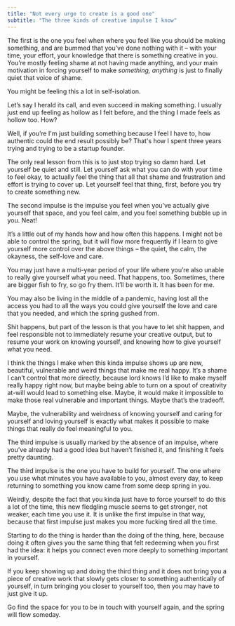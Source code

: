 ```yaml
---
title: "Not every urge to create is a good one"
subtitle: "The three kinds of creative impulse I know"
---
```


The first is the one you feel when where you feel like you should be making something, and are bummed that you’ve done nothing with it – with your time, your effort, your knowledge that there is something creative in you\. You’re mostly feeling shame at not having made anything, and your main motivation in forcing yourself to make *something, anything* is just to finally quiet that voice of shame\.

You might be feeling this a lot in self\-isolation\.

Let’s say I herald its call, and even succeed in making something\. I usually just end up feeling as hollow as I felt before, and the thing I made feels as hollow too\. How?

Well, if you’re I'm just building something because I feel I have to, how authentic could the end result possibly be? That's how I spent three years trying and trying to be a startup founder.

The only real lesson from this is to just stop trying so damn hard\. Let yourself be quiet and still\. Let yourself ask what you can do with your time to feel okay, to actually feel the thing that all that shame and frustration and effort is trying to cover up\. Let yourself feel that thing, first, before you try to create something new\.

The second impulse is the impulse you feel when you’ve actually give yourself that space, and you feel calm, and you feel something bubble up in you\. Neat\!

It’s a little out of my hands how and how often this happens\. I might not be able to control the spring, but it will flow more frequently if I learn to give yourself more control over the above things – the quiet, the calm, the okayness, the self\-love and care\.

You may just have a multi\-year period of your life where you’re also unable to really give yourself what you need\. That happens, too\. Sometimes, there are bigger fish to fry, so go fry them\. It’ll be worth it\. It has been for me.

You may also be living in the middle of a pandemic, having lost all the access you had to all the ways you could give yourself the love and care that you needed, and which the spring gushed from\.

Shit happens, but part of the lesson is that you have to let shit happen, and feel responsible not to immediately resume your creative output, but to resume your work on knowing yourself, and knowing how to give yourself what you need\.

I think the things I make when this kinda impulse shows up are new, beautiful, vulnerable and weird things that make me real happy\. It’s a shame I can’t control that more directly, because lord knows I’d like to make myself really happy right now, but maybe being able to turn on a spout of creativity at\-will would lead to something else\. Maybe, it would make it impossible to make those real vulnerable and important things\. Maybe that’s the tradeoff\.

Maybe, the vulnerability and weirdness of knowing yourself and caring for yourself and loving yourself is exactly what makes it possible to make things that really do feel meaningful to you\.

The third impulse is usually marked by the absence of an impulse, where you’ve already had a good idea but haven’t finished it, and finishing it feels pretty daunting\.

The third impulse is the one you have to build for yourself\. The one where you use what minutes you have available to you, almost every day, to keep returning to something you know came from some deep spring in you\.

Weirdly, despite the fact that you kinda just have to force yourself to do this a lot of the time, this new fledgling muscle seems to get stronger, not weaker, each time you use it\. It is unlike the first impulse in that way, because that first impulse just makes you more fucking tired all the time\.

Starting to do the thing is harder than the doing of the thing, here, because doing it often gives you the same thing that felt redeeming when you first had the idea: it helps you connect even more deeply to something important in yourself\.

If you keep showing up and doing the third thing and it does not bring you a piece of creative work that slowly gets closer to something authentically of yourself, in turn bringing you closer to yourself too, then you may have to just give it up\.

Go find the space for you to be in touch with yourself again, and the spring will flow someday\.
